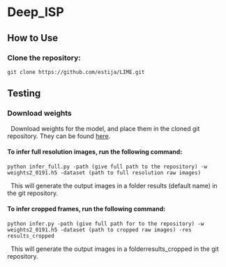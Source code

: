 # Deep_ISP

## How to Use 
### Clone the repository:
```
git clone https://github.com/estija/LIME.git
```
## Testing 

### Download weights

&nbsp; Download weights for the model, and place them in the cloned git repository. They can be found [here]().

#### To infer full resolution images, run the following command:

```
python infer_full.py -path (give full path to the repository) -w weights2_0191.h5 -dataset (path to full resolution raw images)
```
&nbsp; This will generate the output images in a folder results (default name) in the git repository.

#### To infer cropped frames, run the following command:

```
python infer.py -path (give full path for to the repository) -w weights2_0191.h5 -dataset (path to cropped raw images) -res results_cropped 
```
&nbsp; This will generate the output images in a folderresults_cropped in the git repository.



